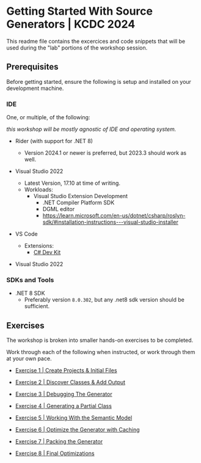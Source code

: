# Getting Started With Source Generators | KCDC 2024

This readme file contains the excercices and code snippets that will be used during the "lab" portions of the workshop session.

## Prerequisites

Before getting started, ensure the following is setup and installed on your development machine.

### IDE

One, or multiple, of the following:

*this workshop will be mostly agnostic of IDE and operating system.*

- Rider (with support for .NET 8)
  - Version 2024.1 or newer is preferred, but 2023.3 should work as well.

- Visual Studio 2022
  - Latest Version, 17.10 at time of writing.
  - Workloads:
    - Visual Studio Extension Development
      - .NET Compiler Platform SDK
      - DGML editor
      - https://learn.microsoft.com/en-us/dotnet/csharp/roslyn-sdk/#installation-instructions---visual-studio-installer

- VS Code
  - Extensions:
    - [C# Dev Kit](https://marketplace.visualstudio.com/items?itemName=ms-dotnettools.csdevkit)

- Visual Studio 2022

### SDKs and Tools

- .NET 8 SDK
  - Preferably version `8.0.302`, but any .net8 sdk version should be sufficient. 


## Exercises

The workshop is broken into smaller hands-on exercises to be completed. 

Work through each of the following when instructed, or work through them at your own pace.

- [Exercise 1 | Create Projects & Initial Files](Exercises/Exercise1.md)

- [Exercise 2 | Discover Classes & Add Output](Exercises/Exercise2.md)

- [Exercise 3 | Debugging The Generator](Exercises/Exercise3.md)

- [Exercise 4 | Generating a Partial Class](Exercises/Exercise4.md)

- [Exercise 5 | Working With the Semantic Model](Exercises/Exercise5.md)

- [Exercise 6 | Optimize the Generator with Caching](Exercises/Exercise6.md)

- [Exercise 7 | Packing the Generator](Exercises/Exercise7.md)

- [Exercise 8 | Final Optimizations](Exercises/Exercise8.md)